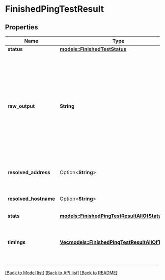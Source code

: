 # FinishedPingTestResult

## Properties

Name | Type | Description | Notes
------------ | ------------- | ------------- | -------------
**status** | [**models::FinishedTestStatus**](FinishedTestStatus.md) |  | 
**raw_output** | **String** | The raw output of the test. Can be presented to users but is not meant to be parsed by clients. Please use the individual values provided in other fields for automated processing.  | 
**resolved_address** | Option<**String**> | The resolved IP address of the `target`. | 
**resolved_hostname** | Option<**String**> | The resolved hostname of the `target`. | 
**stats** | [**models::FinishedPingTestResultAllOfStats**](FinishedPingTestResult_allOf_stats.md) |  | 
**timings** | [**Vec<models::FinishedPingTestResultAllOfTimings>**](FinishedPingTestResult_allOf_timings.md) | An array containing details for each packet. All times are in milliseconds.  | 

[[Back to Model list]](../README.md#documentation-for-models) [[Back to API list]](../README.md#documentation-for-api-endpoints) [[Back to README]](../README.md)


